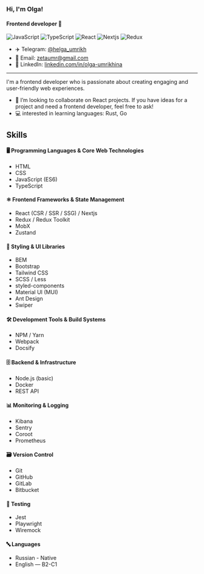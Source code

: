 ### Hi, I'm Olga!
#### Frontend developer 👋

![JavaScript](https://img.shields.io/badge/javascript-%23323330.svg?style=for-the-badge&logo=javascript&logoColor=%23F7DF1E)
![TypeScript](https://img.shields.io/badge/typescript-%23007ACC.svg?style=for-the-badge&logo=typescript&logoColor=white)
![React](https://img.shields.io/badge/react-%2320232a.svg?style=for-the-badge&logo=react&logoColor=%2361DAFB)
![Nextjs](https://img.shields.io/badge/next.js-000000?style=for-the-badge&logo=nextdotjs&logoColor=white)
![Redux](https://img.shields.io/badge/redux-%23593d88.svg?style=for-the-badge&logo=redux&logoColor=white)

- ✈️ Telegram: [@helga_umrikh](https://t.me/helga_umrikh)
- 📧 Email: zetaumr@gmail.com
- 🔗 LinkedIn: [linkedin.com/in/olga-umrikhina](http://www.linkedin.com/in/olga-umrikhina)

---

I'm a frontend developer who is passionate about creating engaging and user-friendly web experiences.
- 👯 I’m looking to collaborate on React projects. If you have ideas for a project and need a frontend developer, feel free to ask!
- :computer: interested in learning languages: Rust, Go
     
## Skills

#### 🖥️ Programming Languages & Core Web Technologies
- HTML  
- CSS  
- JavaScript (ES6)  
- TypeScript  

#### ⚛️ Frontend Frameworks & State Management
- React (CSR / SSR / SSG) / Nextjs
- Redux / Redux Toolkit  
- MobX
- Zustand 

#### 🎨  Styling & UI Libraries
- BEM  
- Bootstrap  
- Tailwind CSS  
- SCSS / Less  
- styled-components  
- Material UI (MUI)  
- Ant Design  
- Swiper  

#### 🛠️ Development Tools & Build Systems
- NPM / Yarn  
- Webpack  
- Docsify  

#### 🗄️ Backend & Infrastructure
- Node.js (basic) 
- Docker
- REST API  

#### 📊 Monitoring & Logging
- Kibana  
- Sentry  
- Coroot  
- Prometheus  

#### 🗃️ Version Control
- Git  
- GitHub  
- GitLab  
- Bitbucket  

#### 🧪 Testing
- Jest  
- Playwright  
- Wiremock  

#### 🔤 Languages
- Russian - Native
- English — B2-C1
